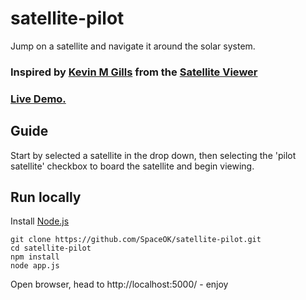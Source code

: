 satellite-pilot
===============

Jump on a satellite and navigate it around the solar system.


### Inspired by [Kevin M Gills](http://www.apoapsys.com/) from the [Satellite Viewer](http://satellites.wthr.us/)

### [Live Demo.](http://intense-sierra-8862.herokuapp.com)

## Guide

Start by selected a satellite in the drop down, then selecting the 'pilot satellite' checkbox to board the satellite and begin viewing.

## Run locally
Install [Node.js](http://nodejs.org/)
```
git clone https://github.com/SpaceOK/satellite-pilot.git
cd satellite-pilot
npm install
node app.js
```
Open browser, head to http://localhost:5000/ - enjoy